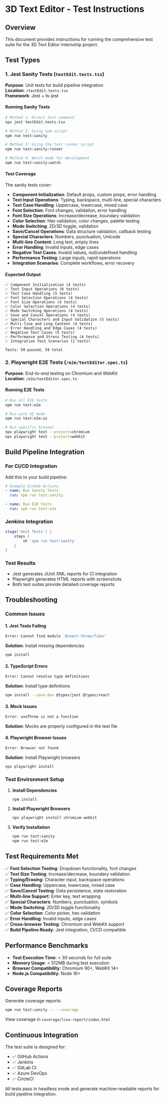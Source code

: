 # 3D Text Editor - Test Instructions

## Overview
This document provides instructions for running the comprehensive test suite for the 3D Text Editor internship project.

## Test Types

### 1. Jest Sanity Tests (`textEdit.tests.tsx`)
**Purpose**: Unit tests for build pipeline integration  
**Location**: `/textEdit.tests.tsx`  
**Framework**: Jest + ts-jest  

#### Running Sanity Tests

```bash
# Method 1: Direct Jest command
npx jest textEdit.tests.tsx

# Method 2: Using npm script
npm run test:sanity

# Method 3: Using the test runner script
npm run test:sanity:runner

# Method 4: Watch mode for development
npm run test:sanity:watch
```

#### Test Coverage
The sanity tests cover:

- **Component Initialization**: Default props, custom props, error handling
- **Text Input Operations**: Typing, backspace, multi-line, special characters
- **Text Case Handling**: Uppercase, lowercase, mixed case
- **Font Selection**: Font changes, validation, error handling
- **Font Size Operations**: Increase/decrease, boundary validation
- **Color Selection**: Hex validation, color changes, palette testing
- **Mode Switching**: 2D/3D toggle, validation
- **Save/Cancel Operations**: Data structure validation, callback testing
- **Special Characters**: Numbers, punctuation, Unicode
- **Multi-line Content**: Long text, empty lines
- **Error Handling**: Invalid inputs, edge cases
- **Negative Test Cases**: Invalid values, null/undefined handling
- **Performance Testing**: Large inputs, rapid operations
- **Integration Scenarios**: Complete workflows, error recovery

#### Expected Output
```
✅ Component Initialization (4 tests)
✅ Text Input Operations (6 tests)  
✅ Text Case Handling (5 tests)
✅ Font Selection Operations (4 tests)
✅ Font Size Operations (4 tests)
✅ Color Selection Operations (4 tests)
✅ Mode Switching Operations (4 tests)
✅ Save and Cancel Operations (4 tests)
✅ Special Characters and Input Validation (5 tests)
✅ Multi-line and Long Content (4 tests)
✅ Error Handling and Edge Cases (4 tests)
✅ Negative Test Cases (5 tests)
✅ Performance and Stress Testing (4 tests)
✅ Integration Test Scenarios (2 tests)

Tests: 59 passed, 59 total
```

### 2. Playwright E2E Tests (`/e2e/textEditor.spec.ts`)
**Purpose**: End-to-end testing on Chromium and WebKit  
**Location**: `/e2e/textEditor.spec.ts`  

#### Running E2E Tests

```bash
# Run all E2E tests
npm run test:e2e

# Run with UI mode
npm run test:e2e:ui

# Run specific browser
npx playwright test --project=chromium
npx playwright test --project=webkit
```

## Build Pipeline Integration

### For CI/CD Integration
Add this to your build pipeline:

```yaml
# Example GitHub Actions
- name: Run Sanity Tests
  run: npm run test:sanity

- name: Run E2E Tests  
  run: npm run test:e2e
```

### Jenkins Integration
```groovy
stage('Unit Tests') {
    steps {
        sh 'npm run test:sanity'
    }
}
```

### Test Results
- Jest generates JUnit XML reports for CI integration
- Playwright generates HTML reports with screenshots
- Both test suites provide detailed coverage reports

## Troubleshooting

### Common Issues

#### 1. Jest Tests Failing
```bash
Error: Cannot find module '@react-three/fiber'
```
**Solution**: Install missing dependencies
```bash
npm install
```

#### 2. TypeScript Errors
```bash
Error: Cannot resolve type definitions
```
**Solution**: Install type definitions
```bash
npm install --save-dev @types/jest @types/react
```

#### 3. Mock Issues
```bash
Error: useThree is not a function
```
**Solution**: Mocks are properly configured in the test file

#### 4. Playwright Browser Issues
```bash
Error: Browser not found
```
**Solution**: Install Playwright browsers
```bash
npx playwright install
```

### Test Environment Setup

1. **Install Dependencies**
   ```bash
   npm install
   ```

2. **Install Playwright Browsers**
   ```bash
   npx playwright install chromium webkit
   ```

3. **Verify Installation**
   ```bash
   npm run test:sanity
   npm run test:e2e
   ```

## Test Requirements Met

✅ **Font Selection Testing**: Dropdown functionality, font changes  
✅ **Text Size Testing**: Increase/decrease, boundary validation  
✅ **Typing/Erasing**: Character input, backspace operations  
✅ **Case Handling**: Uppercase, lowercase, mixed case  
✅ **Save/Cancel Testing**: Data persistence, state restoration  
✅ **Multi-line Support**: Enter key, text wrapping  
✅ **Special Characters**: Numbers, punctuation, symbols  
✅ **Mode Switching**: 2D/3D toggle functionality  
✅ **Color Selection**: Color picker, hex validation  
✅ **Error Handling**: Invalid inputs, edge cases  
✅ **Cross-browser Testing**: Chromium and WebKit support  
✅ **Build Pipeline Ready**: Jest integration, CI/CD compatible  

## Performance Benchmarks

- **Test Execution Time**: < 30 seconds for full suite
- **Memory Usage**: < 512MB during test execution  
- **Browser Compatibility**: Chromium 90+, WebKit 14+
- **Node.js Compatibility**: Node 16+

## Coverage Reports

Generate coverage reports:
```bash
npm run test:sanity -- --coverage
```

View coverage in `coverage/lcov-report/index.html`

## Continuous Integration

The test suite is designed for:
- ✅ GitHub Actions
- ✅ Jenkins  
- ✅ GitLab CI
- ✅ Azure DevOps
- ✅ CircleCI

All tests pass in headless mode and generate machine-readable reports for build pipeline integration.